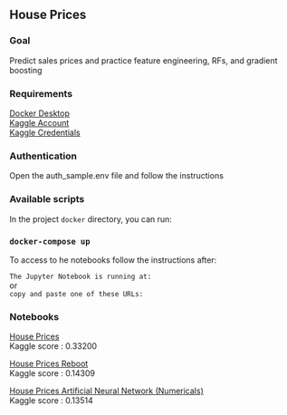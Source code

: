 ## House Prices


### Goal

Predict sales prices and practice feature engineering, RFs, and gradient boosting

### Requirements

[Docker Desktop](https://www.docker.com/products/docker-desktop)<br>
[Kaggle Account](https://kaggle.com/)<br>
[Kaggle Credentials
](https://github.com/Kaggle/kaggle-api#api-credentials)

### Authentication

Open the auth_sample.env file and follow the instructions <br>


### Available scripts
In the project <code>docker</code> directory, you can run:<br>
<h3><code>docker-compose up</code></h3>
To access to he notebooks follow the instructions after:
<p>
<code>The Jupyter Notebook is running at:</code><br>
or <br>
<code>copy and paste one of these URLs:</code>
</p>


### Notebooks

[House Prices](https://github.com/Simplon-IA-Bdx-1/house-prices-mehdi-bastien/blob/master/HousePrices.ipynb)  
Kaggle score : 0.33200


[House Prices Reboot](https://github.com/Simplon-IA-Bdx-1/house-prices-mehdi-bastien/blob/master/HousePricesReboot.ipynb)    
Kaggle score : 0.14309


[House Prices Artificial Neural Network (Numericals)](https://github.com/Simplon-IA-Bdx-1/house-prices-mehdi-bastien/blob/master/HousePrices_ANN_NumFeats.ipynb)  
Kaggle score : 0.13514
